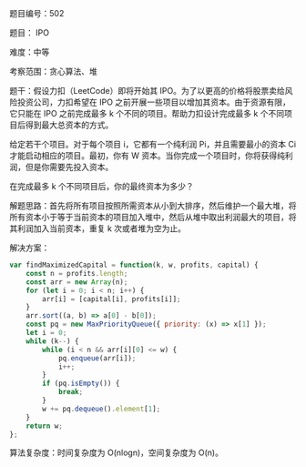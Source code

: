 题目编号：502

题目： IPO

难度：中等

考察范围：贪心算法、堆

题干：假设力扣（LeetCode）即将开始其 IPO。为了以更高的价格将股票卖给风险投资公司，力扣希望在 IPO 之前开展一些项目以增加其资本。由于资源有限，它只能在 IPO 之前完成最多 k 个不同的项目。帮助力扣设计完成最多 k 个不同项目后得到最大总资本的方式。

给定若干个项目。对于每个项目 i，它都有一个纯利润 Pi，并且需要最小的资本 Ci 才能启动相应的项目。最初，你有 W 资本。当你完成一个项目时，你将获得纯利润，但是你需要先投入资本。

在完成最多 k 个不同项目后，你的最终资本为多少？

解题思路：首先将所有项目按照所需资本从小到大排序，然后维护一个最大堆，将所有资本小于等于当前资本的项目加入堆中，然后从堆中取出利润最大的项目，将其利润加入当前资本，重复 k 次或者堆为空为止。

解决方案：

```javascript
var findMaximizedCapital = function(k, w, profits, capital) {
    const n = profits.length;
    const arr = new Array(n);
    for (let i = 0; i < n; i++) {
        arr[i] = [capital[i], profits[i]];
    }
    arr.sort((a, b) => a[0] - b[0]);
    const pq = new MaxPriorityQueue({ priority: (x) => x[1] });
    let i = 0;
    while (k--) {
        while (i < n && arr[i][0] <= w) {
            pq.enqueue(arr[i]);
            i++;
        }
        if (pq.isEmpty()) {
            break;
        }
        w += pq.dequeue().element[1];
    }
    return w;
};
```

算法复杂度：时间复杂度为 O(nlogn)，空间复杂度为 O(n)。